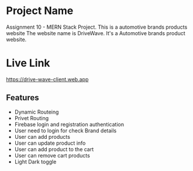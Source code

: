 # Project Name

Assignment 10 - MERN Stack Project. This is a automotive brands products website
The website name is DriveWave. It's a Automotive brands product website.

# Live Link

https://drive-wave-client.web.app

## Features

- Dynamic Routeing
- Privet Routing
- Firebase login and registration authentication
- User need to login for check Brand details
- User can add products
- User can update product info
- User can add product to the cart
- User can remove cart products
- Light Dark toggle
